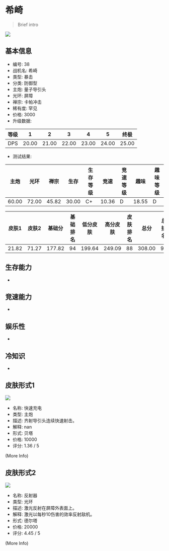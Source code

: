 # 希崎

> Brief intro

<img src="/ships/ship_38.png" style={{zoom:1}}/>

## 基本信息

- 编号: 38
- 战机名: 希崎
- 类型: 暴击
- 分类: 防御型
- 主炮: 量子导引头
- 光环: 屏障
- 禅宗: 卡帕冲击
- 稀有度: 罕见
- 价格: 3000
- 升级数据: 

| 等级 | 1 | 2 | 3 | 4 | 5 | 终极 |
|--|--|--|--|--|--|--|
| DPS | 20.00 | 21.00 | 22.00 | 23.00 | 24.00 | 25.00 |

- 测试结果: 

| 主炮 | 光环 | 禅宗 | 生存 | 生存等级 | 竞速 | 竞速等级 | 趣味 | 趣味等级 |
|--|--|--|--|--|--|--|--|--|
| 60.00 | 72.00 | 45.82 | 30.00 | C+ | 10.36 | D | 18.55 | D |

| 皮肤1 | 皮肤2 | 基础分 | 基础排名 | 低分皮肤 | 高分皮肤 | 皮肤排名 | 总分 | 总排名 |
|--|--|--|--|--|--|--|--|--|
| 21.82 | 71.27 | 177.82 | 94 | 199.64 | 249.09 | 88 | 308.00 | 93 |

## 生存能力

-

## 竞速能力

-

## 娱乐性

-

## 冷知识

-

## 皮肤形式1

<img src="/ships/ship_38_apex_1.png" style={{zoom:1}}/>

- 名称: 快速充电
- 类型: 主炮
- 描述: 齐射导引头连续快速射击。
- 解释: nan
- 形式: 贝塔
- 价格: 10000
- 评分: 1.36 / 5

(More Info)

## 皮肤形式2

<img src="/ships/ship_38_apex_2.png" style={{zoom:1}}/>

- 名称: 反射器
- 类型: 光环
- 描述: 激光反射在屏障外表面上。
- 解释: 激光以每秒10伤害的效率反射敌机。
- 形式: 德尔塔
- 价格: 20000
- 评分: 4.45 / 5

(More Info)
